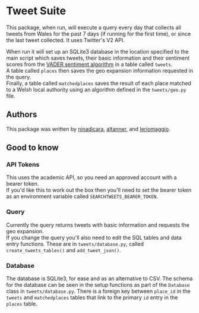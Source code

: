 # Tweet Suite

This package, when run, will execute a query every day that collects all tweets from Wales for the past 7 days (if running for the first time), or since the last tweet collected.
It uses Twitter's V2 API. 

When run it will set up an SQLite3 database in the location specified to the main script which saves tweets, their basic information and their sentiment scores from the [VADER sentiment algorithm](https://github.com/cjhutto/vaderSentiment) in a table called `tweets`.  
A table called `places` then saves the geo expansion information requested in the query.  
Finally, a table called `matchedplaces` saves the result of each place matched to a Welsh local authority using an algorithm defined in the `tweets/geo.py` file. 

## Authors
This package was written by [ninadicara](https://github.com/ninadicara), [altanner](https://github.com/altanner), and [leriomaggio](https://github.com/leriomaggio). 

## Good to know

### API Tokens
This uses the academic API, so you need an approved account with a bearer token.  
If you'd like this to work out the box then you'll need to set 
the bearer token as an environment variable called `SEARCHTWEETS_BEARER_TOKEN`. 

### Query
Currently the query returns tweets with basic information and requests the geo expansion.  
If you change the query you'll also need to edit the SQL tables and data entry functions. 
These are in `tweets/database.py`, called `create_tweets_tables()` and `add_tweet_json()`. 

### Database
The database is SQLite3, for ease and as an alternative to CSV.
The schema for the database can be seen in the setup functions as part of the `Database` class in `tweets/database.py`. 
There is a foreign key between `place_id` in the `tweets` and `matchedplaces` tables that link to the primary `id` entry in the `places` table. 


